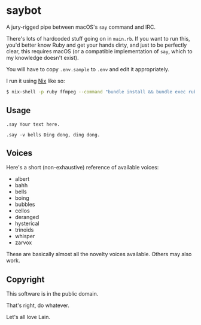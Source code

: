# saybot

A jury-rigged pipe between macOS's `say` command and IRC.

There's lots of hardcoded stuff going on in `main.rb`. If you want to run this,
you'd better know Ruby and get your hands dirty, and just to be perfectly
clear, this requires macOS (or a compatible implementation of `say`, which to
my knowledge doesn't exist).

You will have to copy `.env.sample` to `.env` and edit it appropriately.

I run it using [Nix](https://nixos.org/) like so:

```sh
$ nix-shell -p ruby ffmpeg --command "bundle install && bundle exec ruby main.rb"
```

## Usage

`.say Your text here.`

`.say -v bells Ding dong, ding dong.`

## Voices

Here's a short (non-exhaustive) reference of available voices:

* albert
* bahh
* bells
* boing
* bubbles
* cellos
* deranged
* hysterical
* trinoids
* whisper
* zarvox

These are basically almost all the novelty voices available. Others may also
work.

## Copyright

This software is in the public domain.

That's right, do whatever.

Let's all love Lain.

